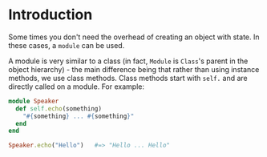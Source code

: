 # Introduction

Some times you don't need the overhead of creating an object with state.
In these cases, a `module` can be used.

A module is very similar to a class (in fact, `Module` is `Class`'s parent in the object hierarchy) - the main difference being that rather than using instance methods, we use class methods.
Class methods start with `self.` and are directly called on a module. 
For example:

```ruby
module Speaker
  def self.echo(something)
    "#{something} ... #{something}"
  end
end

Speaker.echo("Hello")   #=> "Hello ... Hello"
```

